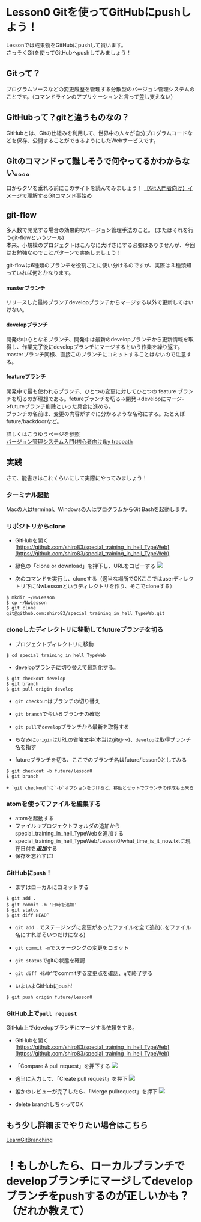 
# Lesson0 Gitを使ってGitHubにpushしよう！

Lessonでは成果物をGitHubにpushして貰います。  
さっそくGitを使ってGitHubへpushしてみましょう！  

## Gitって？
プログラムソースなどの変更履歴を管理する分散型のバージョン管理システムのことです。（コマンドラインのアプリケーションと言って差し支えない）

## GitHubって？gitと違うものなの？
GitHubとは、Gitの仕組みを利用して、世界中の人々が自分プログラムコードなどを保存、公開することができるようにしたWebサービスです。

## Gitのコマンドって難しそうで何やってるかわからない。。。。
口からクソを垂れる前にこのサイトを読んでみましょう！
[【Git入門者向け】イメージで理解するGitコマンド事始め](http://kinokoru.jp/archives/1017)


## git-flow
多人数で開発する場合の効果的なバージョン管理手法のこと。 (またはそれを行うgit-flowというツール)   
本来、小規模のプロジェクトはこんなに大げさにする必要はありませんが、今回はお勉強なのでことパターンで実施しましょう！

git-flowは6種類のブランチを役割ごとに使い分けるのですが、実際は３種類知っていれば何とかなります。

#### masterブランチ
リリースした最終ブランチdevelopブランチからマージする以外で更新してはいけない。

#### developブランチ
開発の中心となるブランチ、開発中は最新のdevelopブランチから更新情報を取得し、作業完了後にdevelopブランチにマージするという作業を繰り返す。masterブランチ同様、直接このブランチにコミットすることはないので注意する。

#### featureブランチ
開発中で最も使われるブランチ、ひとつの変更に対してひとつの feature ブランチを切るのが理想である。fetureブランチを切る->開発->developにマージ->futureブランチ削除といった具合に進める。  
ブランチの名前は、変更の内容がすぐに分かるような名称にする。たとえばfuture/backdoorなど。

詳しくはこうゆうページを参照  
[バージョン管理システム入門(初心者向け)by tracpath](http://tracpath.com/bootcamp/learning_git_git_flow.html)

## 実践
さて、能書きはこれくらいにして実際にやってみましょう！

### ターミナル起動
Macの人はterminal、Windowsの人はプログラムからGit Bashを起動します。

### リポジトリからclone
+ GitHubを開く[https://github.com/shiro83/special_training_in_hell_TypeWeb](https://github.com/shiro83/special_training_in_hell_TypeWeb)
+ 緑色の「clone or download」を押下し、URLをコピーする
![](img/img01.png)

+ 次のコマンドを実行し、cloneする（適当な場所でOKここではuserディレクトリ下にNwLessonというディレクトリを作り、そこでcloneする）
```
$ mkdir ~/NwLesson
$ cp ~/NwLesson
$ git clone git@github.com:shiro83/special_training_in_hell_TypeWeb.git
```


### cloneしたディレクトリに移動してfutureブランチを切る
+ プロジェクトディレクトリに移動
```
$ cd special_training_in_hell_TypeWeb
```


+ developブランチに切り替えて最新化する。
```
$ git checkout develop
$ git branch
$ git pull origin develop
```
  + `git checkout`はブランチの切り替え
  + `git branch`で今いるブランチの確認
  + `git pull`で`develop`ブランチから最新を取得する
  + ちなみに`origin`はURLの省略文字(本当はgit@〜)、`develop`は取得ブランチ名を指す


  + futureブランチを切る、ここでのブランチ名はfuture/lesson0としてみる
  ```
  $ git checkout -b future/lesson0
  $ git branch
  ```
    + `git checkout`に`-b`オプションをつけると、移動とセットでブランチの作成も出来る

### atomを使ってファイルを編集する
+ atomを起動する
+ ファイル->プロジェクトフォルダの追加からspecial_training_in_hell_TypeWebを追加する
+ special_training_in_hell_TypeWeb/Lesson0/what_time_is_it_now.txtに現在日付を***追加***する
+ 保存を忘れずに!

### GitHubに`push`！
+ まずはローカルにコミットする
```
$ git add .
$ git commit -m '日時を追加'
$ git status
$ git diff HEAD^
```
  + `git add .`でステージングに変更があったファイルを全て追加(`.`をファイル名にすればそいつだけになる)
  + `git commit -m`でステージングの変更をコミット
  + `git status`でgitの状態を確認
  + `git diff HEAD^`でcommitする変更点を確認、`q`で終了する


+ いよいよGitHubにpush!
```
$ git push origin future/lesson0
```


### GitHub上で`pull request`
GitHub上でdevelopブランチにマージする依頼をする。
+ GitHubを開く[https://github.com/shiro83/special_training_in_hell_TypeWeb](https://github.com/shiro83/special_training_in_hell_TypeWeb)
+ 「Compare & pull request」を押下する
![](img/img02.png)

+ 適当に入力して、「Create pull request」を押下
![](img/img03.png)

+ 誰かのレビューが完了したら、「Merge pullrequest」を押下
![](img/img04.png)

+ delete branchしちゃってOK

## もう少し詳細までやりたい場合はこちら  
[LearnGitBranching](http://k.swd.cc/learnGitBranching-ja/)


# ！もしかしたら、ローカルブランチでdevelopブランチにマージしてdevelopブランチをpushするのが正しいかも？（だれか教えて）
